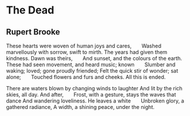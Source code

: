 # The Dead
## Rupert Brooke
These hearts were woven of human joys and cares,
      Washed marvellously with sorrow, swift to mirth.
The years had given them kindness. Dawn was theirs,
      And sunset, and the colours of the earth.
These had seen movement, and heard music; known
      Slumber and waking; loved; gone proudly friended;
Felt the quick stir of wonder; sat alone;
      Touched flowers and furs and cheeks. All this is ended.

There are waters blown by changing winds to laughter
And lit by the rich skies, all day. And after,
      Frost, with a gesture, stays the waves that dance
And wandering loveliness. He leaves a white
      Unbroken glory, a gathered radiance,
A width, a shining peace, under the night.